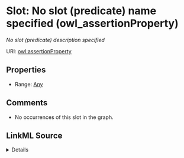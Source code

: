 

# Slot: No slot (predicate) name specified (owl_assertionProperty)


_No slot (predicate) description specified_







URI: [owl:assertionProperty](http://www.w3.org/2002/07/owl#assertionProperty)



<!-- no inheritance hierarchy -->








## Properties

* Range: [Any](../classes/Any.md)





## Comments

* No occurrences of this slot in the graph.



## LinkML Source

<details>

```yaml
name: owl_assertionProperty
description: No slot (predicate) description specified
title: No slot (predicate) name specified
comments:
- No occurrences of this slot in the graph.
from_schema: sawgraph-kg
rank: 1000
slot_uri: owl:assertionProperty
alias: owl_assertionProperty
union_of:
- '{''domain'': ''rdfs_Resource''}'
- '{''domain'': ''owl_NegativePropertyAssertion''}'
range: Any

```
</details>